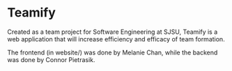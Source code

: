 # Teamify

Created as a team project for Software Engineering at SJSU, Teamify is a web application that will increase efficiency and efficacy of team formation.

The frontend (in website/) was done by Melanie Chan, while the backend was done by Connor Pietrasik.

